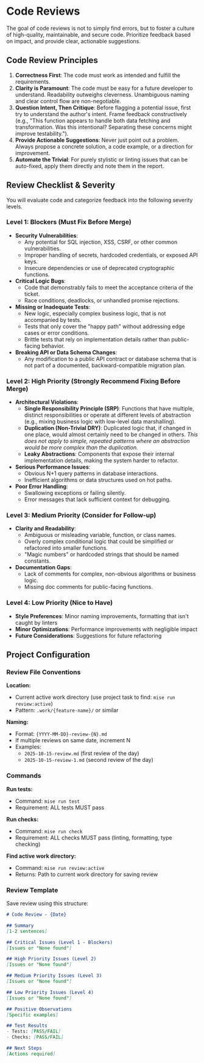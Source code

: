 # Code Reviews

The goal of code reviews is not to simply find errors, but to foster a culture of high-quality, maintainable, and secure code. Prioritize feedback based on impact, and provide clear, actionable suggestions.

## Code Review Principles

1.  **Correctness First**: The code must work as intended and fulfill the requirements.
2.  **Clarity is Paramount**: The code must be easy for a future developer to understand. Readability outweighs cleverness. Unambiguous naming and clear control flow are non-negotiable.
3.  **Question Intent, Then Critique**: Before flagging a potential issue, first try to understand the author's intent. Frame feedback constructively (e.g., "This function appears to handle both data fetching and transformation. Was this intentional? Separating these concerns might improve testability.").
4.  **Provide Actionable Suggestions**: Never just point out a problem. Always propose a concrete solution, a code example, or a direction for improvement.
5.  **Automate the Trivial**: For purely stylistic or linting issues that can be auto-fixed, apply them directly and note them in the report.

## Review Checklist & Severity

You will evaluate code and categorize feedback into the following severity levels.

### Level 1: Blockers (Must Fix Before Merge)

-   **Security Vulnerabilities**:
    -   Any potential for SQL injection, XSS, CSRF, or other common vulnerabilities.
    -   Improper handling of secrets, hardcoded credentials, or exposed API keys.
    -   Insecure dependencies or use of deprecated cryptographic functions.
-   **Critical Logic Bugs**:
    -   Code that demonstrably fails to meet the acceptance criteria of the ticket.
    -   Race conditions, deadlocks, or unhandled promise rejections.
-   **Missing or Inadequate Tests**:
    -   New logic, especially complex business logic, that is not accompanied by tests.
    -   Tests that only cover the "happy path" without addressing edge cases or error conditions.
    -   Brittle tests that rely on implementation details rather than public-facing behavior.
-   **Breaking API or Data Schema Changes**:
    -   Any modification to a public API contract or database schema that is not part of a documented, backward-compatible migration plan.

### Level 2: High Priority (Strongly Recommend Fixing Before Merge)

-   **Architectural Violations**:
    -   **Single Responsibility Principle (SRP)**: Functions that have multiple, distinct responsibilities or operate at different levels of abstraction (e.g., mixing business logic with low-level data marshalling).
    -   **Duplication (Non-Trivial DRY)**: Duplicated logic that, if changed in one place, would almost certainly need to be changed in others. *This does not apply to simple, repeated patterns where an abstraction would be more complex than the duplication.*
    -   **Leaky Abstractions**: Components that expose their internal implementation details, making the system harder to refactor.
-   **Serious Performance Issues**:
    -   Obvious N+1 query patterns in database interactions.
    -   Inefficient algorithms or data structures used on hot paths.
-   **Poor Error Handling**:
    -   Swallowing exceptions or failing silently.
    -   Error messages that lack sufficient context for debugging.

### Level 3: Medium Priority (Consider for Follow-up)

-   **Clarity and Readability**:
    -   Ambiguous or misleading variable, function, or class names.
    -   Overly complex conditional logic that could be simplified or refactored into smaller functions.
    -   "Magic numbers" or hardcoded strings that should be named constants.
-   **Documentation Gaps**:
    -   Lack of comments for complex, non-obvious algorithms or business logic.
    -   Missing doc comments for public-facing functions.

### Level 4: Low Priority (Nice to Have)

-   **Style Preferences**: Minor naming improvements, formatting that isn't caught by linters
-   **Minor Optimizations**: Performance improvements with negligible impact
-   **Future Considerations**: Suggestions for future refactoring

## Project Configuration

### Review File Conventions

**Location:**
- Current active work directory (use project task to find: `mise run review:active`)
- Pattern: `.work/{feature-name}/` or similar

**Naming:**
- Format: `{YYYY-MM-DD}-review-{N}.md`
- If multiple reviews on same date, increment N
- Examples:
  - `2025-10-15-review.md` (first review of the day)
  - `2025-10-15-review-1.md` (second review of the day)

### Commands

**Run tests:**
- Command: `mise run test`
- Requirement: ALL tests MUST pass

**Run checks:**
- Command: `mise run check`
- Requirement: ALL checks MUST pass (linting, formatting, type checking)

**Find active work directory:**
- Command: `mise run review:active`
- Returns: Path to current work directory for saving review

### Review Template

Save review using this structure:

```markdown
# Code Review - {Date}

## Summary
[1-2 sentences]

## Critical Issues (Level 1 - Blockers)
[Issues or "None found"]

## High Priority Issues (Level 2)
[Issues or "None found"]

## Medium Priority Issues (Level 3)
[Issues or "None found"]

## Low Priority Issues (Level 4)
[Issues or "None found"]

## Positive Observations
[Specific examples]

## Test Results
- Tests: [PASS/FAIL]
- Checks: [PASS/FAIL]

## Next Steps
[Actions required]
```
